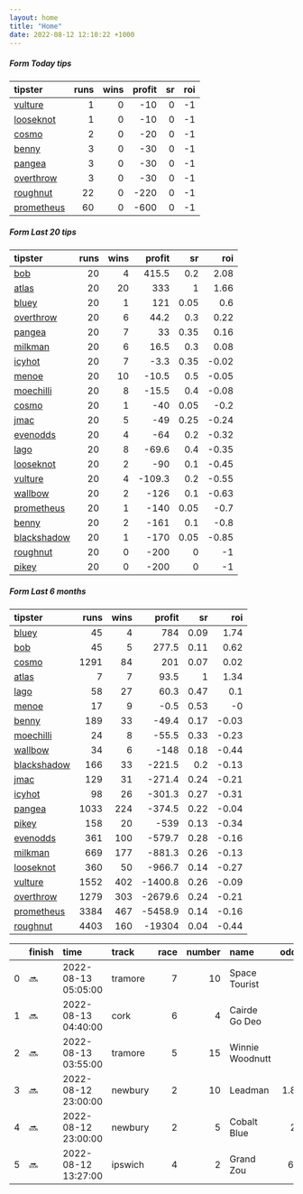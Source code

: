 ```yaml
---   
layout: home  
title: "Home"   
date: 2022-08-12 12:10:22 +1000  
---   
```



##### Form Today tips   

| tipster                                                       |   runs |   wins |   profit |   sr |   roi |
|:--------------------------------------------------------------|-------:|-------:|---------:|-----:|------:|
| [vulture](https://mrwayneo.github.io/tips/vulture.html)       |      1 |      0 |      -10 |    0 |    -1 |
| [looseknot](https://mrwayneo.github.io/tips/looseknot.html)   |      1 |      0 |      -10 |    0 |    -1 |
| [cosmo](https://mrwayneo.github.io/tips/cosmo.html)           |      2 |      0 |      -20 |    0 |    -1 |
| [benny](https://mrwayneo.github.io/tips/benny.html)           |      3 |      0 |      -30 |    0 |    -1 |
| [pangea](https://mrwayneo.github.io/tips/pangea.html)         |      3 |      0 |      -30 |    0 |    -1 |
| [overthrow](https://mrwayneo.github.io/tips/overthrow.html)   |      3 |      0 |      -30 |    0 |    -1 |
| [roughnut](https://mrwayneo.github.io/tips/roughnut.html)     |     22 |      0 |     -220 |    0 |    -1 |
| [prometheus](https://mrwayneo.github.io/tips/prometheus.html) |     60 |      0 |     -600 |    0 |    -1 |

##### Form Last 20 tips   

| tipster                                                         |   runs |   wins |   profit |   sr |   roi |
|:----------------------------------------------------------------|-------:|-------:|---------:|-----:|------:|
| [bob](https://mrwayneo.github.io/tips/bob.html)                 |     20 |      4 |    415.5 | 0.2  |  2.08 |
| [atlas](https://mrwayneo.github.io/tips/atlas.html)             |     20 |     20 |    333   | 1    |  1.66 |
| [bluey](https://mrwayneo.github.io/tips/bluey.html)             |     20 |      1 |    121   | 0.05 |  0.6  |
| [overthrow](https://mrwayneo.github.io/tips/overthrow.html)     |     20 |      6 |     44.2 | 0.3  |  0.22 |
| [pangea](https://mrwayneo.github.io/tips/pangea.html)           |     20 |      7 |     33   | 0.35 |  0.16 |
| [milkman](https://mrwayneo.github.io/tips/milkman.html)         |     20 |      6 |     16.5 | 0.3  |  0.08 |
| [icyhot](https://mrwayneo.github.io/tips/icyhot.html)           |     20 |      7 |     -3.3 | 0.35 | -0.02 |
| [menoe](https://mrwayneo.github.io/tips/menoe.html)             |     20 |     10 |    -10.5 | 0.5  | -0.05 |
| [moechilli](https://mrwayneo.github.io/tips/moechilli.html)     |     20 |      8 |    -15.5 | 0.4  | -0.08 |
| [cosmo](https://mrwayneo.github.io/tips/cosmo.html)             |     20 |      1 |    -40   | 0.05 | -0.2  |
| [jmac](https://mrwayneo.github.io/tips/jmac.html)               |     20 |      5 |    -49   | 0.25 | -0.24 |
| [evenodds](https://mrwayneo.github.io/tips/evenodds.html)       |     20 |      4 |    -64   | 0.2  | -0.32 |
| [lago](https://mrwayneo.github.io/tips/lago.html)               |     20 |      8 |    -69.6 | 0.4  | -0.35 |
| [looseknot](https://mrwayneo.github.io/tips/looseknot.html)     |     20 |      2 |    -90   | 0.1  | -0.45 |
| [vulture](https://mrwayneo.github.io/tips/vulture.html)         |     20 |      4 |   -109.3 | 0.2  | -0.55 |
| [wallbow](https://mrwayneo.github.io/tips/wallbow.html)         |     20 |      2 |   -126   | 0.1  | -0.63 |
| [prometheus](https://mrwayneo.github.io/tips/prometheus.html)   |     20 |      1 |   -140   | 0.05 | -0.7  |
| [benny](https://mrwayneo.github.io/tips/benny.html)             |     20 |      2 |   -161   | 0.1  | -0.8  |
| [blackshadow](https://mrwayneo.github.io/tips/blackshadow.html) |     20 |      1 |   -170   | 0.05 | -0.85 |
| [roughnut](https://mrwayneo.github.io/tips/roughnut.html)       |     20 |      0 |   -200   | 0    | -1    |
| [pikey](https://mrwayneo.github.io/tips/pikey.html)             |     20 |      0 |   -200   | 0    | -1    |

##### Form Last 6 months   

| tipster                                                         |   runs |   wins |   profit |   sr |   roi |
|:----------------------------------------------------------------|-------:|-------:|---------:|-----:|------:|
| [bluey](https://mrwayneo.github.io/tips/bluey.html)             |     45 |      4 |    784   | 0.09 |  1.74 |
| [bob](https://mrwayneo.github.io/tips/bob.html)                 |     45 |      5 |    277.5 | 0.11 |  0.62 |
| [cosmo](https://mrwayneo.github.io/tips/cosmo.html)             |   1291 |     84 |    201   | 0.07 |  0.02 |
| [atlas](https://mrwayneo.github.io/tips/atlas.html)             |      7 |      7 |     93.5 | 1    |  1.34 |
| [lago](https://mrwayneo.github.io/tips/lago.html)               |     58 |     27 |     60.3 | 0.47 |  0.1  |
| [menoe](https://mrwayneo.github.io/tips/menoe.html)             |     17 |      9 |     -0.5 | 0.53 | -0    |
| [benny](https://mrwayneo.github.io/tips/benny.html)             |    189 |     33 |    -49.4 | 0.17 | -0.03 |
| [moechilli](https://mrwayneo.github.io/tips/moechilli.html)     |     24 |      8 |    -55.5 | 0.33 | -0.23 |
| [wallbow](https://mrwayneo.github.io/tips/wallbow.html)         |     34 |      6 |   -148   | 0.18 | -0.44 |
| [blackshadow](https://mrwayneo.github.io/tips/blackshadow.html) |    166 |     33 |   -221.5 | 0.2  | -0.13 |
| [jmac](https://mrwayneo.github.io/tips/jmac.html)               |    129 |     31 |   -271.4 | 0.24 | -0.21 |
| [icyhot](https://mrwayneo.github.io/tips/icyhot.html)           |     98 |     26 |   -301.3 | 0.27 | -0.31 |
| [pangea](https://mrwayneo.github.io/tips/pangea.html)           |   1033 |    224 |   -374.5 | 0.22 | -0.04 |
| [pikey](https://mrwayneo.github.io/tips/pikey.html)             |    158 |     20 |   -539   | 0.13 | -0.34 |
| [evenodds](https://mrwayneo.github.io/tips/evenodds.html)       |    361 |    100 |   -579.7 | 0.28 | -0.16 |
| [milkman](https://mrwayneo.github.io/tips/milkman.html)         |    669 |    177 |   -881.3 | 0.26 | -0.13 |
| [looseknot](https://mrwayneo.github.io/tips/looseknot.html)     |    360 |     50 |   -966.7 | 0.14 | -0.27 |
| [vulture](https://mrwayneo.github.io/tips/vulture.html)         |   1552 |    402 |  -1400.8 | 0.26 | -0.09 |
| [overthrow](https://mrwayneo.github.io/tips/overthrow.html)     |   1279 |    303 |  -2679.6 | 0.24 | -0.21 |
| [prometheus](https://mrwayneo.github.io/tips/prometheus.html)   |   3384 |    467 |  -5458.9 | 0.14 | -0.16 |
| [roughnut](https://mrwayneo.github.io/tips/roughnut.html)       |   4403 |    160 | -19304   | 0.04 | -0.44 |

|    | finish   | time                | track   |   race |   number | name            |   odds | tipster      |
|---:|:---------|:--------------------|:--------|-------:|---------:|:----------------|-------:|:-------------|
|  0 | :soon:   | 2022-08-13 05:05:00 | tramore |      7 |       10 | Space Tourist   |   0    | overthrow    |
|  1 | :soon:   | 2022-08-13 04:40:00 | cork    |      6 |        4 | Cairde Go Deo   |   0    | benny,pangea |
|  2 | :soon:   | 2022-08-13 03:55:00 | tramore |      5 |       15 | Winnie Woodnutt |   0    | looseknot    |
|  3 | :soon:   | 2022-08-12 23:00:00 | newbury |      2 |       10 | Leadman         |   1.85 | vulture      |
|  4 | :soon:   | 2022-08-12 23:00:00 | newbury |      2 |        5 | Cobalt Blue     |  21    | overthrow    |
|  5 | :soon:   | 2022-08-12 13:27:00 | ipswich |      4 |        2 | Grand Zou       |   6.5  | benny,pangea |